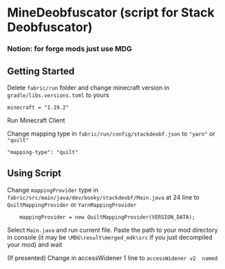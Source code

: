 # MineDeobfuscator (script for Stack Deobfuscator)

### Notion: for forge mods just use MDG

## Getting Started

Delete `fabric/run` folder and change minecraft version in `gradle/libs.versions.toml` to yours

```shell
minecraft = "1.19.2"
```

Run Minecraft Client


Change mapping type in `fabric/run/config/stackdeobf.json` to `"yarn"` or `"quilt"`

```shell
"mapping-type": "quilt"
```

## Using Script

Change `mappingProvider` type in `fabric/src/main/java/dev/booky/stackdeobf/Main.java` at 24 line to `QuiltMappingProvider` or `YarnMappingProvider`
```shell
    mappingProvider = new QuiltMappingProvider(VERSION_DATA);
```

Select `Main.java` and run current file. Paste the path to your mod directory in console (it may be `\MDG\result\merged_mdk\src` if you just decompiled your mod) and wait

(If presented) Change in accessWidener 1 line to `accessWidener	v2	named`
